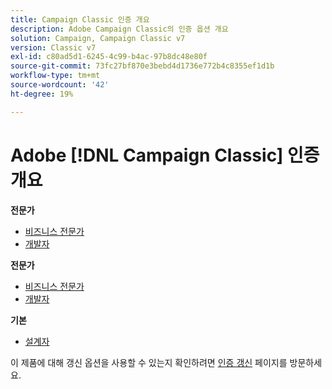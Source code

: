 ```yaml
---
title: Campaign Classic 인증 개요
description: Adobe Campaign Classic의 인증 옵션 개요
solution: Campaign, Campaign Classic v7
version: Classic v7
exl-id: c80ad5d1-6245-4c99-b4ac-97b8dc48e80f
source-git-commit: 73fc27bf870e3bebd4d1736e772b4c8355ef1d1b
workflow-type: tm+mt
source-wordcount: '42'
ht-degree: 19%

---
```


# Adobe [!DNL Campaign Classic] 인증 개요

**전문가**

* [비즈니스 전문가](/help/certifications/acc/acc-p-business.md) <!--AD0-E329-->
* [개발자](/help/certifications/acc/acc-p-developer.md) <!--AD0-E331-->

**전문가**

* [비즈니스 전문가](/help/certifications/acc/acc-e-business.md) <!--AD0-E327-->
* [개발자](/help/certifications/acc/acc-e-developer.md) <!--AD0-E330-->

**기본**

* [설계자](/help/certifications/acc/acc-m-developer.md) <!--AD0-E328-->

이 제품에 대해 갱신 옵션을 사용할 수 있는지 확인하려면 [인증 갱신](/help/certifications/renew.md) 페이지를 방문하세요.
